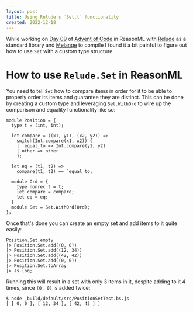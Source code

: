 ```yaml
---
layout: post
title: Using Relude's `Set.t` functionality
created: 2022-12-18
---
```


While working on [Day 09](https://adventofcode.com/2022/day/9) of [Advent of Code](https://adventofcode.com) in ReasonML with [Relude](https://github.com/reazen/relude) as a standard library and [Melange](https://github.com/melange-re/melange) to compile I found it a bit painful to figure out how to use `Set` with a custom type structure.

# How to use `Relude.Set` in ReasonML

You need to tell `Set` how to compare items in order for it to be able to properly order its items and guarantee they are distinct. This can be done by creating a custom type and leveraging `Set.WithOrd` to wire up the comparison and equality functionality like so:

```reason
module Position = {
  type t = (int, int);

  let compare = ((x1, y1), (x2, y2)) =>
    switch(Int.compare(x1, x2)) {
    | `equal_to => Int.compare(y1, y2)
    | other => other
    };

  let eq = (t1, t2) =>
    compare(t1, t2) == `equal_to;

  module Ord = {
    type nonrec t = t;
    let compare = compare;
    let eq = eq;
  }
  module Set = Set.WithOrd(Ord);
};
```

Once that's done you can create an empty set and add items to it quite easily:

```reason
Position.Set.empty
|> Position.Set.add((0, 0))
|> Position.Set.add((12, 34))
|> Position.Set.add((42, 42))
|> Position.Set.add((0, 0))
|> Position.Set.toArray
|> Js.log;
```

Running this will result in a set with only 3 items in it, despite adding to it 4 times, since `(0, 0)` is added twice:

```shell
$ node _build/default/src/PositionSetTest.bs.js
[ [ 0, 0 ], [ 12, 34 ], [ 42, 42 ] ]
```